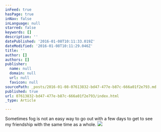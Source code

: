 ```yaml
---
inFeed: true
hasPage: true
inNav: false
inLanguage: null
starred: false
keywords: []
description: ''
datePublished: '2016-01-08T10:11:33.019Z'
dateModified: '2016-01-08T10:11:29.046Z'
title: ''
author: []
authors: []
publisher:
  name: null
  domain: null
  url: null
  favicon: null
sourcePath: _posts/2016-01-08-07613832-bd47-477e-b87c-666a01f2e793.md
published: true
url: 07613832-bd47-477e-b87c-666a01f2e793/index.html
_type: Article

---
```

Sometimes fog is not an easy way to go out with a few days to get to see my friendship with the same time as a whole.
![](https://the-grid-user-content.s3-us-west-2.amazonaws.com/5cc380ff-0e74-49ff-88a2-3911fa0ba2f6.jpg)